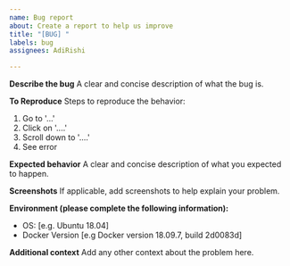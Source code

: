 ```yaml
---
name: Bug report
about: Create a report to help us improve
title: "[BUG] "
labels: bug
assignees: AdiRishi

---
```


**Describe the bug**
A clear and concise description of what the bug is.

**To Reproduce**
Steps to reproduce the behavior:
1. Go to '...'
2. Click on '....'
3. Scroll down to '....'
4. See error

**Expected behavior**
A clear and concise description of what you expected to happen.

**Screenshots**
If applicable, add screenshots to help explain your problem.

**Environment (please complete the following information):**
 - OS: [e.g. Ubuntu 18.04]
 - Docker Version [e.g Docker version 18.09.7, build 2d0083d]

**Additional context**
Add any other context about the problem here.
